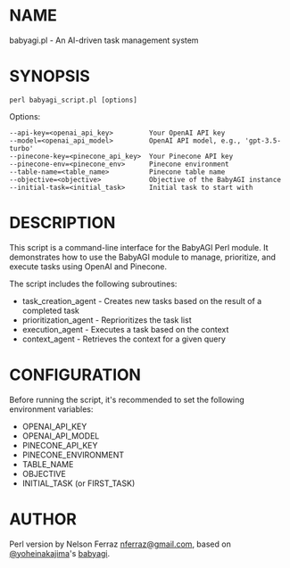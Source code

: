 # NAME

babyagi.pl - An AI-driven task management system

# SYNOPSIS

    perl babyagi_script.pl [options]

Options:

    --api-key=<openai_api_key>         Your OpenAI API key
    --model=<openai_api_model>         OpenAI API model, e.g., 'gpt-3.5-turbo'
    --pinecone-key=<pinecone_api_key>  Your Pinecone API key
    --pinecone-env=<pinecone_env>      Pinecone environment
    --table-name=<table_name>          Pinecone table name
    --objective=<objective>            Objective of the BabyAGI instance
    --initial-task=<initial_task>      Initial task to start with

# DESCRIPTION

This script is a command-line interface for the BabyAGI Perl module. It
demonstrates how to use the BabyAGI module to manage, prioritize, and
execute tasks using OpenAI and Pinecone.

The script includes the following subroutines:

- task\_creation\_agent - Creates new tasks based on the result of a completed task
- prioritization\_agent - Reprioritizes the task list
- execution\_agent - Executes a task based on the context
- context\_agent - Retrieves the context for a given query

# CONFIGURATION

Before running the script, it's recommended to set the following
environment variables:

- OPENAI\_API\_KEY
- OPENAI\_API\_MODEL
- PINECONE\_API\_KEY
- PINECONE\_ENVIRONMENT
- TABLE\_NAME
- OBJECTIVE
- INITIAL\_TASK (or FIRST\_TASK)

# AUTHOR

Perl version by Nelson Ferraz <nferraz@gmail.com>,
based on [@yoheinakajima](https://twitter.com/yoheinakajima)'s
[babyagi](https://github.com/yoheinakajima/babyagi/).
